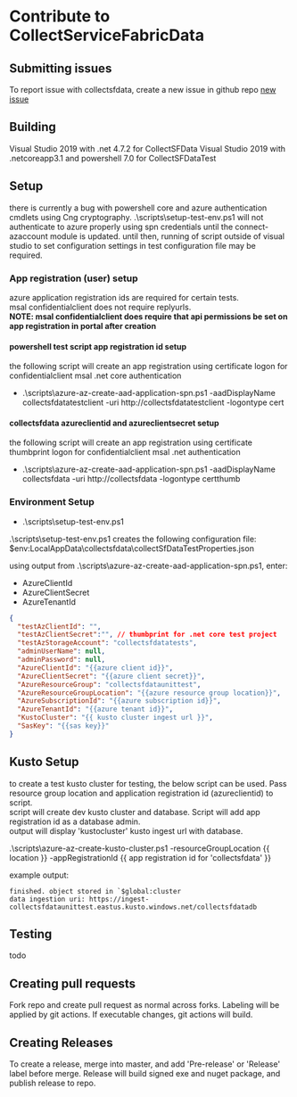 # Contribute to CollectServiceFabricData

## Submitting issues

To report issue with collectsfdata, create a new issue in github repo [new issue](https://github.com/microsoft/CollectServiceFabricData/issues/new/choose)

## Building

Visual Studio 2019 with .net 4.7.2 for CollectSFData
Visual Studio 2019 with .netcoreapp3.1 and powershell 7.0 for CollectSFDataTest

## Setup

there is currently a bug with powershell core and azure authentication cmdlets using Cng cryptography.
.\scripts\setup-test-env.ps1 will not authenticate to azure properly using spn credentials until the connect-azaccount module is updated. until then, running of script outside of visual studio to set configuration settings in test configuration file may be required.

### App registration (user) setup

azure application registration ids are required for certain tests.  
msal confidentialclient does not require replyurls.  
**NOTE: msal confidentialclient does require that api permissions be set on app registration in portal after creation**

#### **powershell test script app registration id setup**

the following script will create an app registration using certificate logon for confidentialclient msal .net core authentication

- .\scripts\azure-az-create-aad-application-spn.ps1 -aadDisplayName collectsfdatatestclient -uri http://collectsfdatatestclient -logontype cert

#### **collectsfdata azureclientid and azureclientsecret setup**

the following script will create an app registration using certificate thumbprint logon for confidentialclient msal .net authentication

- .\scripts\azure-az-create-aad-application-spn.ps1 -aadDisplayName collectsfdata -uri http://collectsfdata -logontype certthumb

### Environment Setup

- .\scripts\setup-test-env.ps1

.\scripts\setup-test-env.ps1 creates the following configuration file: $env:LocalAppData\collectsfdata\collectSfDataTestProperties.json

using output from .\scripts\azure-az-create-aad-application-spn.ps1, enter:
- AzureClientId
- AzureClientSecret
- AzureTenantId

```json
{
  "testAzClientId": "",
  "testAzClientSecret":"", // thumbprint for .net core test project
  "testAzStorageAccount": "collectsfdatatests",
  "adminUserName": null,
  "adminPassword": null,
  "AzureClientId": "{{azure client id}}",
  "AzureClientSecret": "{{azure client secret}}",
  "AzureResourceGroup": "collectsfdataunittest",
  "AzureResourceGroupLocation": "{{azure resource group location}}",
  "AzureSubscriptionId": "{{azure subscription id}}",
  "AzureTenantId": "{{azure tenant id}}",
  "KustoCluster": "{{ kusto cluster ingest url }}",
  "SasKey": "{{sas key}}"
}
```

## Kusto Setup

to create a test kusto cluster for testing, the below script can be used. Pass resource group location and application registration id (azureclientid) to script.  
script will create dev kusto cluster and database. Script will add app registration id as a database admin.  
output will display 'kustocluster' kusto ingest url with database.

.\scripts\azure-az-create-kusto-cluster.ps1 -resourceGroupLocation {{ location }} -appRegistrationId {{ app registration id for 'collectsfdata' }}

example output:

```text
finished. object stored in `$global:cluster
data ingestion uri: https://ingest-collectsfdataunittest.eastus.kusto.windows.net/collectsfdatadb
```

## Testing

todo

## Creating pull requests

Fork repo and create pull request as normal across forks.
Labeling will be applied by git actions.
If executable changes, git actions will build.

## Creating Releases

To create a release, merge into master, and add 'Pre-release' or 'Release' label before merge.
Release will build signed exe and nuget package, and publish release to repo.